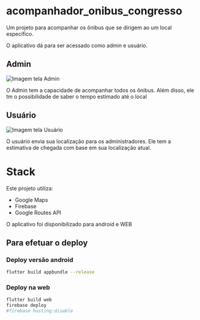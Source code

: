 # acompanhador_onibus_congresso

Um projeto para acompanhar os ônibus que se dirigem ao um local específico.

O aplicativo dá para ser acessado como admin e usuário.

## Admin

![Imagem tela Admin](https://github.com/mofreitas/acompanhador_onibus/readme_images/ss1.jpg)

O Admin tem a capacidade de acompanhar todos os ônibus. Além disso, ele tm o possibilidade de saber o tempo estimado até o local

## Usuário

![Imagem tela Usuário](https://github.com/mofreitas/acompanhador_onibus/readme_images/ss3.jpg)

O usuário envia sua localização para os administradores. Ele tem a estimativa de chegada com base em sua localização atual.  

# Stack

Este projeto utiliza:
* Google Maps
* Firebase
* Google Routes API 

O aplicativo foi disponibilizado para android e WEB

## Para efetuar o deploy

### Deploy versão android 
```bash
flutter build appbundle --release
```

### Deploy na web
```bash
flutter build web
firebase deploy  
#firebase hosting:disable 
```
